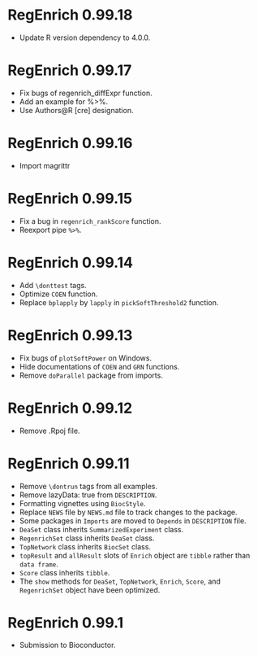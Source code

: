 # RegEnrich 0.99.18
* Update R version dependency to 4.0.0.

# RegEnrich 0.99.17
* Fix bugs of regenrich_diffExpr function.
* Add an example for %>%.
* Use Authors@R [cre] designation.

# RegEnrich 0.99.16
* Import magrittr

# RegEnrich 0.99.15
* Fix a bug in `regenrich_rankScore` function.
* Reexport pipe `%>%`.

# RegEnrich 0.99.14
* Add `\donttest` tags.
* Optimize `COEN` function.
* Replace `bplapply` by `lapply` in `pickSoftThreshold2` function.

# RegEnrich 0.99.13
* Fix bugs of `plotSoftPower` on Windows.
* Hide documentations of `COEN` and `GRN` functions.
* Remove `doParallel` package from imports.

# RegEnrich 0.99.12
* Remove .Rpoj file.

# RegEnrich 0.99.11
* Remove `\dontrun` tags from all examples.
* Remove lazyData: true from `DESCRIPTION`.
* Formatting vignettes using `BiocStyle`.
* Replace `NEWS` file by `NEWS.md` file to track changes to the package.
* Some packages in `Imports` are moved to `Depends` in `DESCRIPTION` file.
* `DeaSet` class inherits `SummarizedExperiment` class.
* `RegenrichSet` class inherits `DeaSet` class.
* `TopNetwork` class inherits `BiocSet` class.
* `topResult` and `allResult` slots of `Enrich` object are `tibble` rather than `data frame`.
* `Score` class inherits `tibble`.
* The `show` methods for `DeaSet`, `TopNetwork`, `Enrich`, `Score`, and `RegenrichSet` object have been optimized.


# RegEnrich 0.99.1
* Submission to Bioconductor. 
